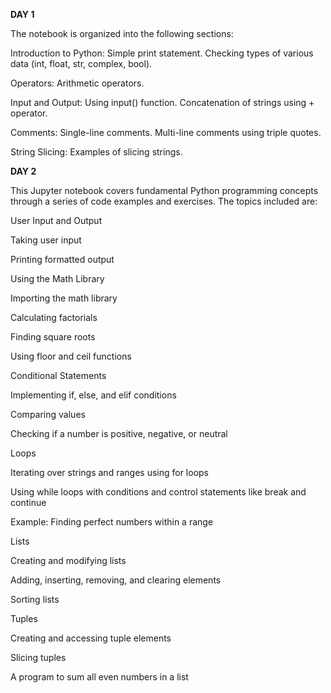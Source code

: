 **DAY 1**

The notebook is organized into the following sections:

Introduction to Python:
Simple print statement.
Checking types of various data (int, float, str, complex, bool).

Operators:
Arithmetic operators.

Input and Output:
Using input() function.
Concatenation of strings using + operator.

Comments:
Single-line comments.
Multi-line comments using triple quotes.

String Slicing:
Examples of slicing strings.


**DAY 2**

This Jupyter notebook covers fundamental Python programming concepts through a series of code examples and exercises. The topics included are:

User Input and Output

Taking user input

Printing formatted output

Using the Math Library

Importing the math library

Calculating factorials

Finding square roots

Using floor and ceil functions

Conditional Statements

Implementing if, else, and elif conditions

Comparing values

Checking if a number is positive, negative, or neutral

Loops

Iterating over strings and ranges using for loops

Using while loops with conditions and control statements like break and continue

Example: Finding perfect numbers within a range

Lists

Creating and modifying lists

Adding, inserting, removing, and clearing elements

Sorting lists

Tuples

Creating and accessing tuple elements

Slicing tuples

A program to sum all even numbers in a list

